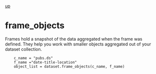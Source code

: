 
[up](./)

# frame_objects

Frames hold a snapshot of the data aggregated when the frame was
defined. They help you work with smaller objects aggregated out
of your dataset collection. 

```
    c_name = "pubs.ds"
    f_name ="date-title-location"
    object_list = dataset.frame_objects(c_name, f_name)
```


